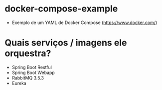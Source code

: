 # docker-compose-example
- Exemplo de um YAML de Docker Compose (https://www.docker.com/)

# Quais serviços / imagens ele orquestra?
- Spring Boot Restful
- Spring Boot Webapp
- RabbitMQ 3.5.3
- Eureka
